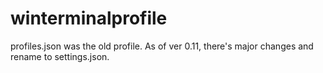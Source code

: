 # winterminalprofile

profiles.json was the old profile. As of ver 0.11, there's major changes and rename to settings.json.

